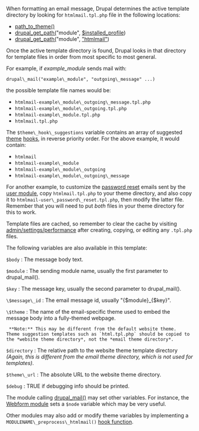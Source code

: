When formatting an email message, Drupal determines the active template
directory by looking for `htmlmail.tpl.php` file in the following locations:

*    [path\_to\_theme()](http://api.drupal.org/api/drupal/includes--theme.inc/function/path\_to\_theme/7)
*    [drupal\_get\_path(](http://api.drupal.org/api/drupal/includes--common.inc/function/drupal\_get\_path/7)"module", [$installed\_profile](http://api.drupal.org/api/drupal/developer--globals.php/global/installed\_profile/7))
*    [drupal\_get\_path(](http://api.drupal.org/api/drupal/includes--common.inc/function/drupal\_get\_path/7)"module", ["htmlmail"](http://drupal.org/project/htmlmail))

Once the active template directory is found, Drupal looks in that directory
for template files in order from most specific to most general.

For example, if *example\_module* sends mail with:

`
    drupal\_mail("example\_module", "outgoing\_message" ...)
`

the possible template file names would be:

*    `htmlmail-example\_module\_outgoing\_message.tpl.php`
*    `htmlmail-example\_module\_outgoing.tpl.php`
*    `htmlmail-example\_module.tpl.php`
*    `htmlmail.tpl.php`

The `$theme\_hook\_suggestions` variable contains an array of suggested
[theme](http://api.drupal.org/api/drupal/includes--theme.inc/function/theme/7)
[hooks](http://api.drupal.org/api/drupal/modules--system--system.api.php/function/hook\_theme/7),
in reverse priority order.  For the above example, it would contain:

*    `htmlmail`
*    `htmlmail-example\_module`
*    `htmlmail-example\_module\_outgoing`
*    `htmlmail-example\_module\_outgoing\_message`

For another example, to customize the
[password reset](http://api.drupal.org/api/drupal/modules--user--user.pages.inc/function/user\_pass\_submit/7)
emails sent by the
[user module](http://api.drupal.org/api/drupal/modules--user--user.module/7),
copy `htmlmail.tpl.php` to your theme directory, and also
copy it to `htmlmail-user\_password\_reset.tpl.php`, then modify the
latter file. Remember that you will need to put *both* files in your theme
directory for this to work.

Template files are cached, so remember to clear the cache by visiting
<u>admin/settings/performance</u> after creating, copying, or editing any
`.tpl.php` files.

The following variables are also available in this template:

`$body`
:    The message body text.

`$module`
:    The sending module name, usually the first parameter to drupal\_mail().

`$key`
:    The message key, usually the second parameter to drupal\_mail().

`\$message\_id`
:    The email message id, usually "{\$module}\_{\$key}".

`\$theme`
:    The name of the email-specific theme used to embed the message body into a fully-themed webpage.

     **Note:** This may be different from the default website theme.  Theme suggestion templates such as `html.tpl.php` should be copied to the *website theme directory*, not the *email theme directory*.

`$directory`
:    The relative path to the website theme template directory *(Again, this is different from the email theme directory, which is not used for templates)*.

`$theme\_url`
:    The absolute URL to the website theme directory.

`$debug`
:    TRUE if debugging info should be printed.

The module calling
[drupal\_mail()](http://api.drupal.org/api/drupal/includes--mail.inc/function/drupal\_mail/7)
may set other variables.  For instance, the
[Webform module](http://drupal.org/project/webform)
sets a `$node` variable which may be very useful.

Other modules may also add or modify theme variables by implementing a
`MODULENAME\_preprocess\_htmlmail()`
[hook function](http://api.drupal.org/api/drupal/modules--system--theme.api.php/function/hook_preprocess_HOOK/7).
